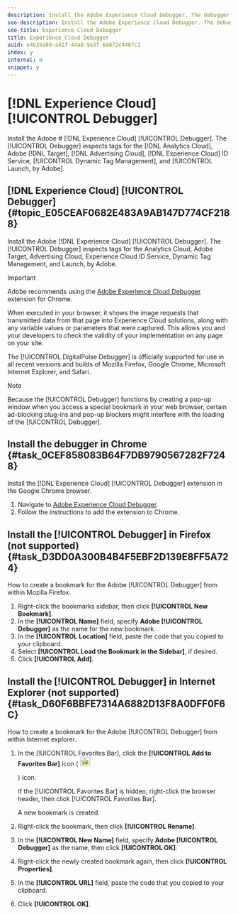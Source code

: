 ```yaml
---
description: Install the Adobe Experience Cloud Debugger. The debugger inspects tags for the Analytics Cloud, Adobe Target, Advertising Cloud, Experience Cloud ID Service, Dynamic Tag Management, and Launch, by Adobe.
seo-description: Install the Adobe Experience Cloud Debugger. The debugger inspects tags for the Analytics Cloud, Adobe Target, Advertising Cloud, Experience Cloud ID Service, Dynamic Tag Management, and Launch, by Adobe.
seo-title: Experience Cloud Debugger
title: Experience Cloud Debugger
uuid: e4b35a89-a41f-44a8-9e3f-6e872c4487c1
index: y
internal: n
snippet: y
---
```


# [!DNL Experience Cloud] [!UICONTROL Debugger]

Install the Adobe # [!DNL Experience Cloud] [!UICONTROL Debugger]. The [!UICONTROL Debugger] inspects tags for the [!DNL Analytics Cloud], Adobe [!DNL Target], [!DNL Advertising Cloud], [!DNL Experience Cloud] ID Service, [!UICONTROL Dynamic Tag Management], and [!UICONTROL Launch, by Adobe].

## [!DNL Experience Cloud] [!UICONTROL Debugger] {#topic_E05CEAF0682E483A9AB147D774CF2188}

Install the Adobe [!DNL Experience Cloud] [!UICONTROL Debugger]. The [!UICONTROL Debugger] inspects tags for the Analytics Cloud, Adobe Target, Advertising Cloud, Experience Cloud ID Service, Dynamic Tag Management, and Launch, by Adobe.

>[!IMPORTANT]
>
>Adobe recommends using the [Adobe Experience Cloud Debugger](https://chrome.google.com/webstore/detail/adobe-experience-cloud-de/ocdmogmohccmeicdhlhhgepeaijenapj) extension for Chrome.

When executed in your browser, it shows the image requests that transmitted data from that page into Experience Cloud solutions, along with any variable values or parameters that were captured. This allows you and your developers to check the validity of your implementation on any page on your site.

The [!UICONTROL DigitalPulse Debugger] is officially supported for use in all recent versions and builds of Mozilla Firefox, Google Chrome, Microsoft Internet Explorer, and Safari.

>[!NOTE]
>
>Because the [!UICONTROL Debugger] functions by creating a pop-up window when you access a special bookmark in your web browser, certain ad-blocking plug-ins and pop-up blockers might interfere with the loading of the [!UICONTROL Debugger].

## Install the debugger in Chrome {#task_0CEF858083B64F7DB9790567282F7248}

Install the [!DNL Experience Cloud] [!UICONTROL Debugger] extension in the Google Chrome browser.

1. Navigate to [Adobe Experience Cloud Debugger](https://chrome.google.com/webstore/detail/adobe-experience-cloud-de/ocdmogmohccmeicdhlhhgepeaijenapj).
1. Follow the instructions to add the extension to Chrome.

## Install the [!UICONTROL Debugger] in Firefox (not supported) {#task_D3DD0A300B4B4F5EBF2D139E8FF5A724}

How to create a bookmark for the Adobe [!UICONTROL Debugger] from within Mozilla Firefox.

1. Right-click the bookmarks sidebar, then click **[!UICONTROL New Bookmark]**.
1. In the **[!UICONTROL Name]** field, specify **Adobe [!UICONTROL Debugger]** as the name for the new bookmark.
1. In the **[!UICONTROL Location]** field, paste the code that you copied to your clipboard.
1. Select **[!UICONTROL Load the Bookmark in the Sidebar]**, if desired.
1. Click **[!UICONTROL Add]**.

## Install the [!UICONTROL Debugger] in Internet Explorer (not supported) {#task_D60F6BBFE7314A6882D13F8A0DFF0F6C}

How to create a bookmark for the Adobe [!UICONTROL Debugger] from within Internet explorer.

1. In the [!UICONTROL Favorites Bar], click the **[!UICONTROL Add to Favorites Bar]** icon ( ![Image](assets/icon_add_to_favorites_bar.png)

   ) icon.

   If the [!UICONTROL Favorites Bar] is hidden, right-click the browser header, then click [!UICONTROL Favorites Bar].

   A new bookmark is created. 

1. Right-click the bookmark, then click **[!UICONTROL Rename]**.
1. In the **[!UICONTROL New Name]** field, specify **Adobe [!UICONTROL Debugger]** as the name, then click **[!UICONTROL OK]**.
1. Right-click the newly created bookmark again, then click **[!UICONTROL Properties]**.
1. In the **[!UICONTROL URL]** field, paste the code that you copied to your clipboard.
1. Click **[!UICONTROL OK]**.
